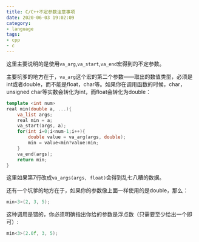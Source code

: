```yaml
---
title: C/C++不定参数注意事项
date: 2020-06-03 19:02:09
category:
- language
tags:
- cpp
- c
---
```


这里主要说明的是使用`va_arg`,`va_start`,`va_end`宏得到的不定参数。

主要坑爹的地方在于，`va_arg`这个宏的第二个参数——取出的数值类型，必须是int或者double，而不能是float，char等。如果你在调用函数的时候，char，unsigned char等实数会转化为int，而float会转化为double：

```c++
template <int num>
real min(double a, ...){
	va_list args;
	real min = a;
	va_start(args, a);
	for(int i=0;i<num-1;i++){
		double value = va_arg(args, double);
		min = value<min?value:min;
	}
	va_end(args);
	return min;
}
```

这里如果第7行改成`va_args(args, float)`会得到乱七八糟的数据。



还有一个坑爹的地方在于，如果你的参数像上面一样使用的是double，那么：

```c++
min<3>(2, 3, 5);
```

这种调用是错的，你必须明确指出你给的参数是浮点数（只需要至少给出一个即可）:

```c++
min<3>(2.0f, 3, 5);
```